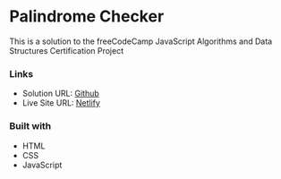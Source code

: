 # Palindrome Checker

This is a solution to the freeCodeCamp JavaScript Algorithms and Data Structures Certification Project

### Links

- Solution URL: [Github](https://github.com/Afroblman/Palindrome-Checker.git)
- Live Site URL: [Netlify](https://fcc-palindrome-checker.netlify.app/)

### Built with

- HTML
- CSS
- JavaScript

